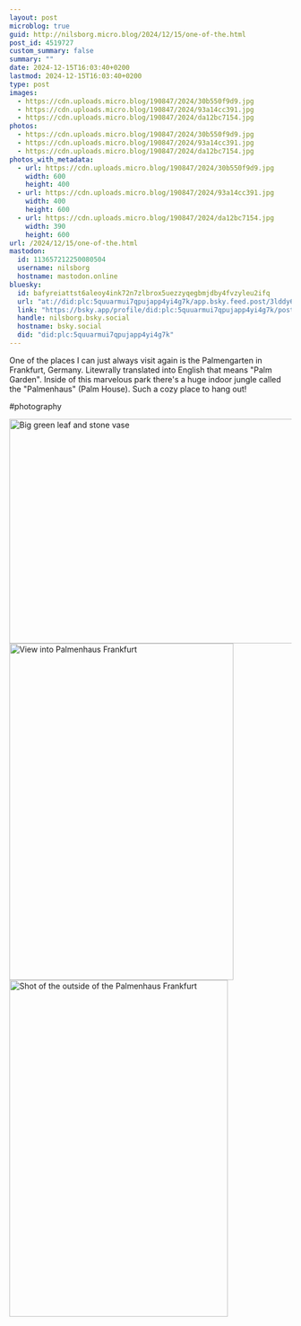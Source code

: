 ```yaml
---
layout: post
microblog: true
guid: http://nilsborg.micro.blog/2024/12/15/one-of-the.html
post_id: 4519727
custom_summary: false
summary: ""
date: 2024-12-15T16:03:40+0200
lastmod: 2024-12-15T16:03:40+0200
type: post
images:
  - https://cdn.uploads.micro.blog/190847/2024/30b550f9d9.jpg
  - https://cdn.uploads.micro.blog/190847/2024/93a14cc391.jpg
  - https://cdn.uploads.micro.blog/190847/2024/da12bc7154.jpg
photos:
  - https://cdn.uploads.micro.blog/190847/2024/30b550f9d9.jpg
  - https://cdn.uploads.micro.blog/190847/2024/93a14cc391.jpg
  - https://cdn.uploads.micro.blog/190847/2024/da12bc7154.jpg
photos_with_metadata:
  - url: https://cdn.uploads.micro.blog/190847/2024/30b550f9d9.jpg
    width: 600
    height: 400
  - url: https://cdn.uploads.micro.blog/190847/2024/93a14cc391.jpg
    width: 400
    height: 600
  - url: https://cdn.uploads.micro.blog/190847/2024/da12bc7154.jpg
    width: 390
    height: 600
url: /2024/12/15/one-of-the.html
mastodon:
  id: 113657212250080504
  username: nilsborg
  hostname: mastodon.online
bluesky:
  id: bafyreiattst6aleoy4ink72n7zlbrox5uezzyqegbmjdby4fvzyleu2ifq
  url: "at://did:plc:5quuarmui7qpujapp4yi4g7k/app.bsky.feed.post/3lddy6f6s7i2u"
  link: "https://bsky.app/profile/did:plc:5quuarmui7qpujapp4yi4g7k/post/3lddy6f6s7i2u"
  handle: nilsborg.bsky.social
  hostname: bsky.social
  did: "did:plc:5quuarmui7qpujapp4yi4g7k"
---
```


One of the places I can just always visit again is the Palmengarten in Frankfurt, Germany. Litewrally translated into English that means "Palm Garden".
Inside of this marvelous park there's a huge indoor jungle called the "Palmenhaus" (Palm House).
Such a cozy place to hang out!

#photography

<img src="images/2024/30b550f9d9.jpg" width="600" height="400" alt="Big green leaf and stone vase"><img src="images/2024/93a14cc391.jpg" width="400" height="600" alt="View into Palmenhaus Frankfurt"><img src="images/2024/da12bc7154.jpg" width="390" height="600" alt="Shot of the outside of the Palmenhaus Frankfurt">
